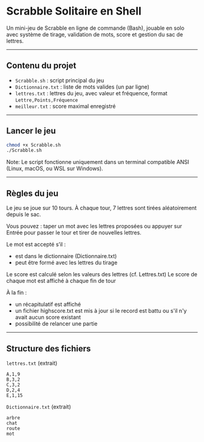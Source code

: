 # Scrabble Solitaire en Shell

Un mini-jeu de Scrabble en ligne de commande (Bash), jouable en solo avec système de tirage, validation de mots, score et gestion du sac de lettres.

---

## Contenu du projet

- `Scrabble.sh` : script principal du jeu
- `Dictionnaire.txt` : liste de mots valides (un par ligne)
- `lettres.txt` : lettres du jeu, avec valeur et fréquence, format `Lettre,Points,Fréquence`
- `meilleur.txt` : score maximal enregistré

---

## Lancer le jeu

```bash
chmod +x Scrabble.sh
./Scrabble.sh
```

Note: Le script fonctionne uniquement dans un terminal compatible ANSI (Linux, macOS, ou WSL sur Windows).

---

## Règles du jeu

Le jeu se joue sur 10 tours.
À chaque tour, 7 lettres sont tirées aléatoirement depuis le sac.

Vous pouvez :
taper un mot avec les lettres proposées ou appuyer sur Entrée pour passer le tour et tirer de nouvelles lettres.

Le mot est accepté s’il :
 - est dans le dictionnaire (Dictionnaire.txt)
 - peut être formé avec les lettres du tirage

Le score est calculé selon les valeurs des lettres (cf. Lettres.txt)
Le score de chaque mot est affiché à chaque fin de tour

À la fin :
 - un récapitulatif est affiché
 - un fichier highscore.txt est mis à jour si le record est battu ou s'il n'y avait aucun score existant
 - possibilité de relancer une partie

---

## Structure des fichiers

`lettres.txt` (extrait)

```
A,1,9
B,3,2
C,3,2
D,2,4
E,1,15
```

`Dictionnaire.txt` (extrait)

```
arbre
chat
route
mot
```
